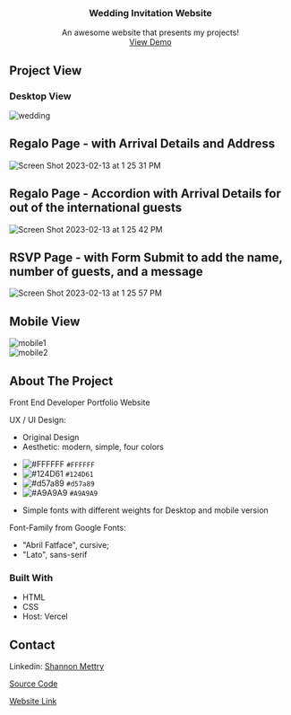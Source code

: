 
<!-- PROJECT-->
<br />
<div align="center">
  <a href="https://oliviaymarcos.netlify.app/">
  </a>

  <h3 align="center">Wedding Invitation Website</h3>

  <p align="center">
    An awesome website that presents my projects!
    <br />
    <a href="https://oliviaymarcos.netlify.app/">View Demo</a>
  </p>
</div>





<!-- Project View -->
## Project View
<h3>Desktop View</h3>

![wedding](https://user-images.githubusercontent.com/61018008/218456914-1356cb91-ebf0-48cb-a670-c962ca060b7a.png)
## Regalo Page - with Arrival Details and Address
![Screen Shot 2023-02-13 at 1 25 31 PM](https://user-images.githubusercontent.com/61018008/218457193-25d8ab18-b15a-4cae-a233-179af1f2528b.png)
## Regalo Page - Accordion with Arrival Details for out of the international guests
![Screen Shot 2023-02-13 at 1 25 42 PM](https://user-images.githubusercontent.com/61018008/218457209-c9940baf-3370-477e-b7df-42a850616e77.png)
## RSVP Page - with Form Submit to add the name, number of guests, and a message
![Screen Shot 2023-02-13 at 1 25 57 PM](https://user-images.githubusercontent.com/61018008/218457247-67ef9afa-ac54-4858-adca-00d2a4e4be6c.png)

## Mobile View
![mobile1](https://user-images.githubusercontent.com/61018008/218458343-6e9bbae9-9ed1-4d40-b797-03cd132f05f4.png)<br>
![mobile2](https://user-images.githubusercontent.com/61018008/218458347-fe002482-4455-409b-bccc-4e2ab429c093.png)


<!-- ABOUT THE PROJECT -->
## About The Project
Front End Developer Portfolio Website

UX / UI Design:
* Original Design
* Aesthetic: modern, simple, four colors
- ![#FFFFFF](https://placehold.co/15x15/FFFFFF/FFFFFF.png) `#FFFFFF`
- ![#124D61](https://placehold.co/15x15/124D61/124D61.png) `#124D61`
- ![#d57a89](https://placehold.co/15x15/d57a89/d57a89.png) `#d57a89`
- ![#A9A9A9](https://placehold.co/15x15/A9A9A9/A9A9A9.png) `#A9A9A9`
* Simple fonts with different weights for Desktop and mobile version

Font-Family from Google Fonts: 
* "Abril Fatface", cursive;
* "Lato", sans-serif



### Built With

* HTML
* CSS
* Host: Vercel




<!-- CONTACT -->
## Contact

Linkedin: <a href="https://www.linkedin.com/in/shannon-mettry/">Shannon Mettry</a>

<a href="https://github.com/ShannonIanthe/Portfolio"> Source Code </a>

<a href="https://shannon-mettry.vercel.app/">Website Link</a>




